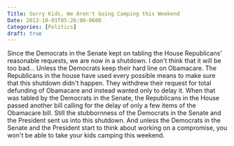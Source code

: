 ```yaml
---
Title: Sorry Kids, We Aren't Going Camping this Weekend
Date: 2013-10-01T05:26:00-0600
Categories: [Politics]
draft: true
---
```


Since the Democrats in the Senate kept on tabling the House Republicans'
reasonable requests, we are now in a shutdown. I don't think that it will be too
bad... Unless the Democrats keep their hard line on Obamacare. The Republicans
in the house have used every possible means to make sure that this shutdown
didn't happen. They withdrew their request for total defunding of Obamacare and
instead wanted only to delay it. When that was tabled by the Democrats in the
Senate, the Republicans in the House passed another bill calling for the delay
of only a few items of the Obamacare bill. Still the stubbornness of the
Democrats in the Senate and the President sent us into this shutdown.  And
unless the Democrats in the Senate and the President start to think about
working on a compromise, you won't be able to take your kids camping this
weekend.
